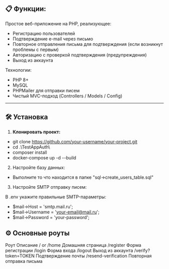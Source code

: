 ## 📋 Функции:
Простое веб-приложение на PHP, реализующее:

- Регистрацию пользователей
- Подтверждение e-mail через письмо
- Повторное отправления письма для подтверждения (если возникнут проблемы с первым)
- Авторизацию с проверкой подтверждения (предупреждения)
- Выход из аккаунта

Технологии:
- PHP 8+
- MySQL
- PHPMailer для отправки писем
- Чистый MVC-подход (Controllers / Models / Config)

---

## 🛠️ Установка

1. **Клонировать проект:**
- git clone https://github.com/your-username/your-project.git
- cd .\TestAppAuth\
- composer install
- docker-compose up -d --build

2. Настройте базу данных:
- Выполните то что находится в папке "sql->create_users_table.sql"

3. Настройте SMTP отправку писем:

В .env укажите правильные SMTP-параметры:
- $mail->Host = 'smtp.mail.ru';
- $mail->Username = 'your-email@mail.ru';
- $mail->Password = 'your-password';

## ⚙️ Основные роуты
Роут	                  Описание
/ or /home	            Домашняя страница
/register	            Форма регистрации
/login	               Форма входа
/logout	               Выход из аккаунта
/verify?token=TOKEN	   Подтверждение почты
/resend-verification	   Повторная отправка письма
